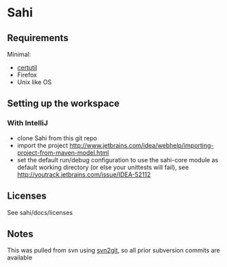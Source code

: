 # Sahi

## Requirements

Minimal:
- [certutil](https://developer.mozilla.org/en-US/docs/Mozilla/Projects/NSS/tools/NSS_Tools_certutil#__Availability_)
- Firefox
- Unix like OS

## Setting up the workspace

### With IntelliJ

- clone Sahi from this git repo
- import the project http://www.jetbrains.com/idea/webhelp/importing-project-from-maven-model.html
- set the default run/debug configuration to use the sahi-core module as default working directory (or else your unittests will fail), see http://youtrack.jetbrains.com/issue/IDEA-52112

Licenses
--------

See sahi/docs/licenses

Notes
-----
This was pulled from svn using [svn2git](https://github.com/nirvdrum/svn2git), so all prior subversion commits are available

